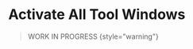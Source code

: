 <show-structure for="chapter,procedure,tab,def"/>

# Activate All Tool Windows

> WORK IN PROGRESS
{style="warning"}

